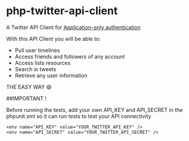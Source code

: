 # php-twitter-api-client

A Twitter API Client for [Application-only authentication](https://dev.twitter.com/oauth/application-only)

With this API Client you will be able to:

- Pull user timelines
- Access friends and followers of any account
- Access lists resources
- Search in tweets
- Retrieve any user information

THE EASY WAY :smile:


##IMPORTANT !

Before running the tests, add your own API_KEY and API_SECRET in the phpunit.xml so it can run tests to test your API connectivity
```
<env name="API_KEY" value="YOUR_TWITTER_API_KEY" />
<env name="API_SECRET" value="YOUR_TWITTER_API_SECRET" />
```
